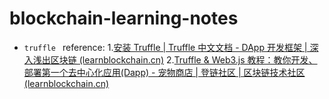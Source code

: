 # blockchain-learning-notes

* `truffle `
  reference:
  1.[安装 Truffle | Truffle 中文文档 - DApp 开发框架 | 深入浅出区块链 (learnblockchain.cn)](https://learnblockchain.cn/docs/truffle/getting-started/installation.html#)
  2.[Truffle &amp; Web3.js 教程：教你开发、部署第一个去中心化应用(Dapp) - 宠物商店 | 登链社区 | 区块链技术社区 (learnblockchain.cn)](https://learnblockchain.cn/2018/01/12/first-dapp/)

